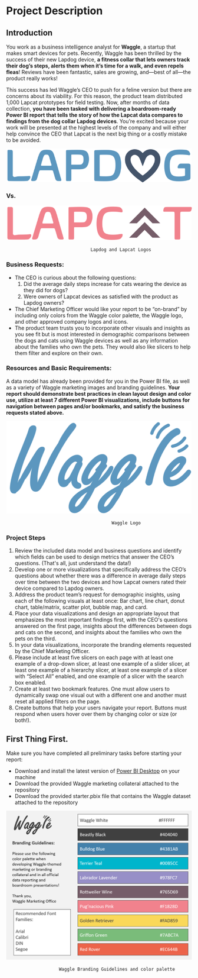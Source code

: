 
# Project Description

## Introduction

You work as a business intelligence analyst for **Waggle**, a startup that makes smart devices for pets. Recently, Waggle has been thrilled by the success of their new Lapdog device, **a fitness collar that lets owners track their dog’s steps, alerts them when it’s time for a walk, and even repels fleas**! Reviews have been fantastic, sales are growing, and—best of all—the product really works!

This success has led Waggle’s CEO to push for a feline version but there are concerns about its viability. For this reason, the product team distributed 1,000 Lapcat prototypes for field testing. Now, after months of data collection, **you have been tasked with delivering a boardroom-ready Power BI report that tells the story of how the Lapcat data compares to findings from the dog collar Lapdog devices**. You’re excited because your work will be presented at the highest levels of the company and will either help convince the CEO that Lapcat is the next big thing or a costly mistake to be avoided.

![Lapdog and Lapcat Logos](https://github.com/ziwalon/Udacity-Data-Analysis-Visualization-with-Microsoft-Power-BI/blob/main/Project-2-Power-BI-Report-for-Waggle/marketing_collateral/lapdog_logo_transparent_blue.png) 
### **Vs.** 
![Lapdog and Lapcat Logos](https://github.com/ziwalon/Udacity-Data-Analysis-Visualization-with-Microsoft-Power-BI/blob/main/Project-2-Power-BI-Report-for-Waggle/marketing_collateral/lapcat_logo_transparent_pink.png)

                                    Lapdog and Lapcat Logos

### Business Requests:
- The CEO is curious about the following questions:
    1. Did the average daily steps increase for cats wearing the device as they did for dogs?
    2. Were owners of Lapcat devices as satisfied with the product as Lapdog owners?
- The Chief Marketing Officer would like your report to be “on-brand” by including only colors from the Waggle color palette, the Waggle logo, and other approved company logos and icons.
- The product team trusts you to incorporate other visuals and insights as you see fit but is most interested in demographic comparisons between the dogs and cats using Waggle devices as well as any information about the families who own the pets. They would also like slicers to help them filter and explore on their own.

### Resources and Basic Requirements:

A data model has already been provided for you in the Power BI file, as well as a variety of Waggle marketing images and branding guidelines. **Your report should demonstrate best practices in clean layout design and color use, utilize at least 7 different Power BI visualizations, include buttons for navigation between pages and/or bookmarks, and satisfy the business requests stated above.**

![Waggle Logo](https://github.com/ziwalon/Udacity-Data-Analysis-Visualization-with-Microsoft-Power-BI/blob/main/Project-2-Power-BI-Report-for-Waggle/marketing_collateral/waggle_logo_blue.png) 

                                            Waggle Logo

### Project Steps 
1. Review the included data model and business questions and identify which fields can be used to design metrics that answer the CEO’s questions. (That's all, just understand the data!)
2. Develop one or more visualizations that specifically address the CEO’s questions about whether there was a difference in average daily steps over time between the two devices and how Lapcat owners rated their device compared to Lapdog owners.
3. Address the product team’s request for demographic insights, using each of the following visuals at least once: Bar chart, line chart, donut chart, table/matrix, scatter plot, bubble map, and card.
4. Place your data visualizations and design an appropriate layout that emphasizes the most important findings first, with the CEO's questions answered on the first page, insights about the differences between dogs and cats on the second, and insights about the families who own the pets on the third.
5. In your data visualizations, incorporate the branding elements requested by the Chief Marketing Officer.
6. Please include at least five slicers on each page with at least one example of a drop-down slicer, at least one example of a slider slicer, at least one example of a hierarchy slicer, at least one example of a slicer with “Select All” enabled, and one example of a slicer with the search box enabled.
7. Create at least two bookmark features. One must allow users to dynamically swap one visual out with a different one and another must reset all applied filters on the page.
8. Create buttons that help your users navigate your report. Buttons must respond when users hover over them by changing color or size (or both!).

## First Thing First.

Make sure you have completed all preliminary tasks before starting your report:

- Download and install the latest version of [Power BI Desktop](https://www.microsoft.com/en-us/download/details.aspx?id=58494) on your machine
- Download the provided Waggle marketing collateral attached to the repository
- Download the provided starter.pbix file that contains the Waggle dataset attached to the repository

![Waggle Branding Guidelines and color palette](https://github.com/ziwalon/Udacity-Data-Analysis-Visualization-with-Microsoft-Power-BI/blob/main/Project-2-Power-BI-Report-for-Waggle/marketing_collateral/color_palette.png) 

                        Waggle Branding Guidelines and color palette

